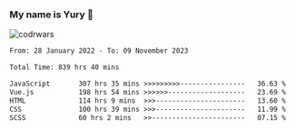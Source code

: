 ### My name is Yury 👋 
![codrwars](https://www.codewars.com/users/litury/badges/micro) 


<!--START_SECTION:waka-->

```txt
From: 28 January 2022 - To: 09 November 2023

Total Time: 839 hrs 40 mins

JavaScript       307 hrs 35 mins >>>>>>>>>----------------   36.63 %
Vue.js           198 hrs 54 mins >>>>>>-------------------   23.69 %
HTML             114 hrs 9 mins  >>>----------------------   13.60 %
CSS              100 hrs 39 mins >>>----------------------   11.99 %
SCSS             60 hrs 2 mins   >>-----------------------   07.15 %
```

<!--END_SECTION:waka-->

